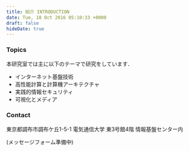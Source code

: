 ```yaml
---
title: 紹介 INTRODUCTION
date: Tue, 18 Oct 2016 05:10:33 +0000
draft: false
hideDate: true
---
```


### Topics

本研究室では主に以下のテーマで研究をしています．

- インターネット基盤技術
- 高性能計算と計算機アーキテクチャ
- 実践的情報セキュリティ
- 可視化とメディア

### Contact

東京都調布市調布ケ丘1-5-1 電気通信大学 東3号館4階 情報基盤センター内

(メッセージフォーム準備中)
